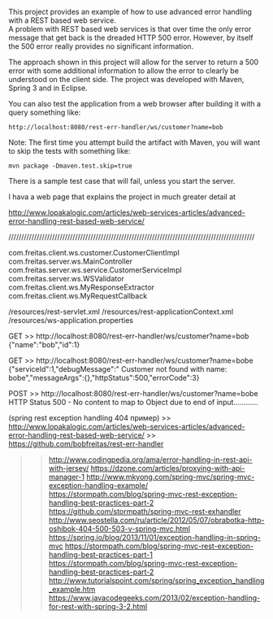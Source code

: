 This project provides an example of how to use advanced error handling with a REST based web service.  
A problem with REST based web services is that over time the only error message that get back is 
the dreaded HTTP 500 error.  However, by itself the 500 error really provides no significant 
information.  

The approach shown in this project will allow for the server to return a 500 error with some 
additional information to allow the error to clearly be understood on the client side.  The 
project was developed with Maven, Spring 3 and in Eclipse.  

You can also test the application from a web browser after building it with a query something 
like: 

    http://localhost:8080/rest-err-handler/ws/customer?name=bob

Note: The first time you attempt build the artifact with Maven, you will want to skip the tests with something like:

    mvn package -Dmaven.test.skip=true
    
There is a sample test case that will fail, unless you start the server.  

I hava a web page that explains the project in much greater detail at

http://www.lopakalogic.com/articles/web-services-articles/advanced-error-handling-rest-based-web-service/

////////////////////////////////////////////////////////////////////////////////////////////////

com.freitas.client.ws.customer.CustomerClientImpl
com.freitas.server.ws.MainController
com.freitas.server.ws.service.CustomerServiceImpl
com.freitas.server.ws.WSValidator
com.freitas.client.ws.MyResponseExtractor
com.freitas.client.ws.MyRequestCallback

/resources/rest-servlet.xml
/resources/rest-applicationContext.xml
/resources/ws-application.properties

GET >> http://localhost:8080/rest-err-handler/ws/customer?name=bob
       {"name":"bob","id":1}
       
GET >> http://localhost:8080/rest-err-handler/ws/customer?name=bobe
       {"serviceId":1,"debugMessage":" Customer not found with name: bobe","messageArgs":{},"httpStatus":500,"errorCode":3}
       
POST >> http://localhost:8080/rest-err-handler/ws/customer?name=bobe
        HTTP Status 500 - No content to map to Object due to end of input............
        
(spring rest exception handling 404 пример) >> http://www.lopakalogic.com/articles/web-services-articles/advanced-error-handling-rest-based-web-service/ >> https://github.com/bobfreitas/rest-err-handler
>> http://www.codingpedia.org/ama/error-handling-in-rest-api-with-jersey/
>> https://dzone.com/articles/proxying-with-api-manager-1
>> http://www.mkyong.com/spring-mvc/spring-mvc-exception-handling-example/
>> https://stormpath.com/blog/spring-mvc-rest-exception-handling-best-practices-part-2
>> https://github.com/stormpath/spring-mvc-rest-exhandler
>> http://www.seostella.com/ru/article/2012/05/07/obrabotka-http-oshibok-404-500-503-v-spring-mvc.html
>> https://spring.io/blog/2013/11/01/exception-handling-in-spring-mvc
>> https://stormpath.com/blog/spring-mvc-rest-exception-handling-best-practices-part-1
>> https://stormpath.com/blog/spring-mvc-rest-exception-handling-best-practices-part-2
>> http://www.tutorialspoint.com/spring/spring_exception_handling_example.htm
>> https://www.javacodegeeks.com/2013/02/exception-handling-for-rest-with-spring-3-2.html
